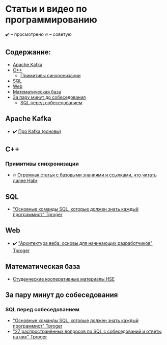 # Статьи и видео по программированию

✔️ – просмотрено
🔥 – советую

## Содержание:

- [Apache Kafka](#apache-kafka)
- [C++](#c++)
  - [Примитивы синхронизации](#примитивы-синхронизации)
- [SQL](#sql)
- [Web](#web)
- [Математическая база](#математическая-база)
- [За пару минут до собеседования](#за-пару-минут-до-собеседования)
  - [SQL перед собеседованием](#sql-перед-собеседованием)

## Apache Kafka
- ✔️ [Про Kafka (основы)](https://www.youtube.com/watch?v=-AZOi3kP9Js)

## C++
### Примитивы синхронизации
- 🔥 [Огромная статья с базовыми знаниями и ссылками, что читать далее Habr](https://habr.com/ru/company/otus/blog/549814/)

## SQL
- ["Основные команды SQL, которые должен знать каждый программист" Tproger](https://tproger.ru/translations/sql-recap/)

## Web
- ✔️ ["Архитектура веба: основы для начинающих разработчиков" Tproger](https://tproger.ru/translations/web-architecture-101/)

## Математическая база
- [Cтуденческие кооперативные материалы HSE](https://hse-tex.me/)

## За пару минут до собеседования
### SQL перед собеседованием
- ["Основные команды SQL, которые должен знать каждый программист" Tproger](https://tproger.ru/translations/sql-recap/)
- ["27 распространённых вопросов по SQL с собеседований и ответы на них" Tproger](https://tproger.ru/articles/sql-interview-questions/)
